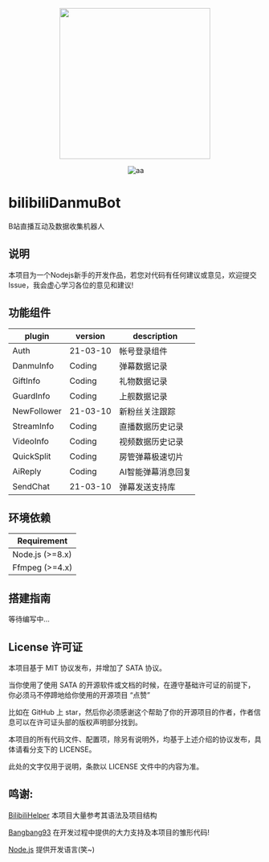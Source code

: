 
<p align="center"><a href="https://hub.docker.com/r/metowolf/bilibilihelper"><img width="300px" src="https://user-images.githubusercontent.com/2666735/57121590-30f97200-6dab-11e9-9a83-62098bea43d9.jpeg"></a></p>

<p align="center">
<img src="https://img.shields.io/badge/version-Alpha-green.svg?longCache=true&style=for-the-badge" alt="">
<img src="https://img.shields.io/badge/license-mit-blue.svg?longCache=true&style=for-the-badge" alt="aa">
</p>


# bilibiliDanmuBot

B站直播互动及数据收集机器人


## 说明


本项目为一个Nodejs新手的开发作品，若您对代码有任何建议或意见，欢迎提交Issue，我会虚心学习各位的意见和建议!



## 功能组件

|plugin      |version  |description   |
|------------|---------|--------------|
|Auth        |21-03-10 |帐号登录组件       |
|DanmuInfo   |Coding   |弹幕数据记录       |
|GiftInfo    |Coding   |礼物数据记录       |
|GuardInfo   |Coding   |上舰数据记录       |
|NewFollower |21-03-10 |新粉丝关注跟踪     |
|StreamInfo  |Coding   |直播数据历史记录    |
|VideoInfo   |Coding   |视频数据历史记录    |
|QuickSplit  |Coding   |房管弹幕极速切片    |
|AiReply     |Coding   |AI智能弹幕消息回复  |
|SendChat    |21-03-10 |弹幕发送支持库      |


## 环境依赖

|Requirement|
|-------|
|Node.js (>=8.x)|
|Ffmpeg  (>=4.x)


## 搭建指南

等待编写中...

## License 许可证

本项目基于 MIT 协议发布，并增加了 SATA 协议。

当你使用了使用 SATA 的开源软件或文档的时候，在遵守基础许可证的前提下，你必须马不停蹄地给你使用的开源项目 “点赞” 

比如在 GitHub 上 star，然后你必须感谢这个帮助了你的开源项目的作者，作者信息可以在许可证头部的版权声明部分找到。

本项目的所有代码文件、配置项，除另有说明外，均基于上述介绍的协议发布，具体请看分支下的 LICENSE。

此处的文字仅用于说明，条款以 LICENSE 文件中的内容为准。

## 鸣谢:
[BilibiliHelper](https://github.com/metowolf/BilibiliHelper) 本项目大量参考其语法及项目结构

[Bangbang93](https://github.com/bangbang93) 在开发过程中提供的大力支持及本项目的雏形代码!

[Node.js](https://nodejs.org/zh-cn/)  提供开发语言(笑~)
